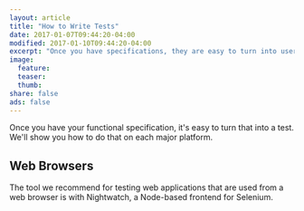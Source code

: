 ```yaml
---
layout: article
title: "How to Write Tests"
date: 2017-01-07T09:44:20-04:00
modified: 2017-01-10T09:44:20-04:00
excerpt: "Once you have specifications, they are easy to turn into user inteface tests"
image:
  feature:
  teaser:
  thumb:
share: false
ads: false
---
```


Once you have your functional specification, it's easy to turn that
into a test. We'll show you how to do that on each major platform.

## Web Browsers

The tool we recommend for testing web applications that are used from
a web browser is with Nightwatch, a Node-based frontend for Selenium.